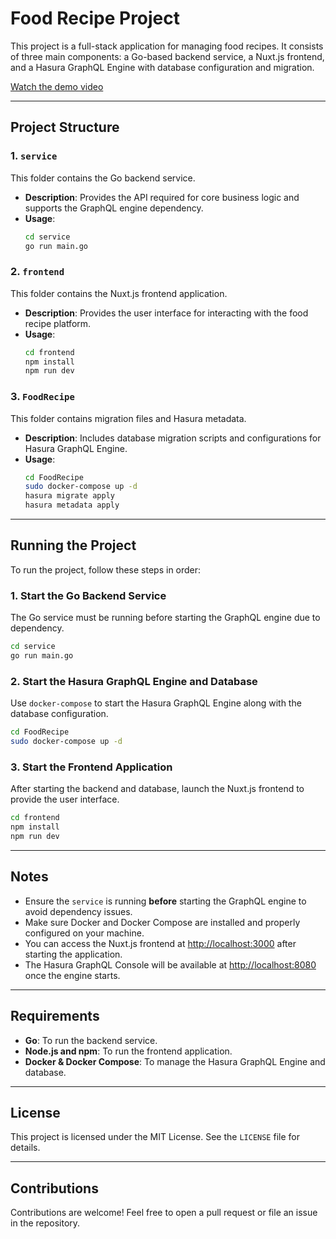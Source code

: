 # Food Recipe Project

This project is a full-stack application for managing food recipes. It consists of three main components: a Go-based backend service, a Nuxt.js frontend, and a Hasura GraphQL Engine with database configuration and migration.

[Watch the demo video]([https://example.com/path/to/your/video.mp4](https://drive.google.com/file/d/1B-POPAETXUxu2Q7-3VbxgEWHre55fA3a/view?usp=sharing))

---

## Project Structure

### 1. `service`
This folder contains the Go backend service.
- **Description**: Provides the API required for core business logic and supports the GraphQL engine dependency.
- **Usage**:
  ```bash
  cd service
  go run main.go
  ```

### 2. `frontend`
This folder contains the Nuxt.js frontend application.
- **Description**: Provides the user interface for interacting with the food recipe platform.
- **Usage**:
  ```bash
  cd frontend
  npm install
  npm run dev
  ```

### 3. `FoodRecipe`
This folder contains migration files and Hasura metadata.
- **Description**: Includes database migration scripts and configurations for Hasura GraphQL Engine.
- **Usage**:
  ```bash
  cd FoodRecipe
  sudo docker-compose up -d
  hasura migrate apply
  hasura metadata apply
  ```

---

## Running the Project

To run the project, follow these steps in order:

### 1. Start the Go Backend Service
The Go service must be running before starting the GraphQL engine due to dependency.
```bash
cd service
go run main.go
```

### 2. Start the Hasura GraphQL Engine and Database
Use `docker-compose` to start the Hasura GraphQL Engine along with the database configuration.
```bash
cd FoodRecipe
sudo docker-compose up -d
```

### 3. Start the Frontend Application
After starting the backend and database, launch the Nuxt.js frontend to provide the user interface.
```bash
cd frontend
npm install
npm run dev
```

---

## Notes
- Ensure the `service` is running **before** starting the GraphQL engine to avoid dependency issues.
- Make sure Docker and Docker Compose are installed and properly configured on your machine.
- You can access the Nuxt.js frontend at [http://localhost:3000](http://localhost:3000) after starting the application.
- The Hasura GraphQL Console will be available at [http://localhost:8080](http://localhost:8080) once the engine starts.

---

## Requirements
- **Go**: To run the backend service.
- **Node.js and npm**: To run the frontend application.
- **Docker & Docker Compose**: To manage the Hasura GraphQL Engine and database.

---

## License
This project is licensed under the MIT License. See the `LICENSE` file for details.

---

## Contributions
Contributions are welcome! Feel free to open a pull request or file an issue in the repository.


